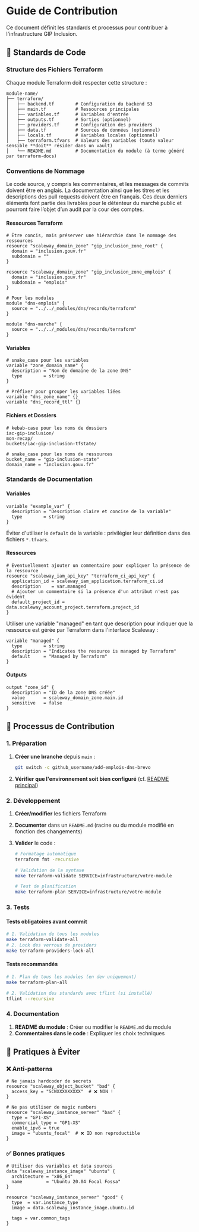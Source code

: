 # Guide de Contribution

Ce document définit les standards et processus pour contribuer à l'infrastructure GIP Inclusion.

## 🎯 Standards de Code

### Structure des Fichiers Terraform

Chaque module Terraform doit respecter cette structure :

```
module-name/
├── terraform/
│   ├── backend.tf        # Configuration du backend S3
│   ├── main.tf           # Ressources principales
│   ├── variables.tf      # Variables d'entrée
│   ├── outputs.tf        # Sorties (optionnel)
│   ├── providers.tf      # Configuration des providers
│   ├── data.tf           # Sources de données (optionnel)
│   ├── locals.tf         # Variables locales (optionnel)
│   ├── terraform.tfvars  # Valeurs des variables (toute valeur sensible **doit** résider dans un vault)
│   └── README.md         # Documentation du module (à terme généré par terraform-docs)
```

### Conventions de Nommage

Le code source, y compris les commentaires, et les messages de commits doivent être en anglais.
La documentation ainsi que les titres et les descriptions des pull requests doivent être en français.
Ces deux derniers éléments font partie des livrables pour le détenteur du marché public et pourront faire l’objet d’un audit par la cour des comptes. 

#### Ressources Terraform

```hcl
# Être concis, mais préserver une hiérarchie dans le nommage des ressources
resource "scaleway_domain_zone" "gip_inclusion_zone_root" {
  domain = "inclusion.gouv.fr"
  subdomain = ""
}

resource "scaleway_domain_zone" "gip_inclusion_zone_emplois" {
  domain = "inclusion.gouv.fr"
  subdomain = "emplois"
}

# Pour les modules
module "dns-emplois" {
  source = "../../_modules/dns/records/terraform"
}

module "dns-marche" {
  source = "../../_modules/dns/records/terraform"
}
```

#### Variables

```hcl
# snake_case pour les variables
variable "zone_domain_name" {
  description = "Nom de domaine de la zone DNS"
  type        = string
}

# Préfixer pour grouper les variables liées
variable "dns_zone_name" {}
variable "dns_record_ttl" {}
```

#### Fichiers et Dossiers
```
# kebab-case pour les noms de dossiers
iac-gip-inclusion/
mon-recap/
buckets/iac-gip-inclusion-tfstate/

# snake_case pour les noms de ressources
bucket_name = "gip-inclusion-state"
domain_name = "inclusion.gouv.fr"
```

### Standards de Documentation

#### Variables

```hcl
variable "example_var" {
  description = "Description claire et concise de la variable"
  type        = string
}
```

Éviter d'utiliser le `default` de la variable : privilégier leur définition dans des fichiers `*.tfvars`.

#### Ressources

```hcl
# Éventuellement ajouter un commentaire pour expliquer la présence de la ressource
resource "scaleway_iam_api_key" "terraform_ci_api_key" {
  application_id = scaleway_iam_application.terraform_ci.id
  description    = var.managed
  # Ajouter un commentaire si la présence d'un attribut n'est pas évident
  default_project_id = data.scaleway_account_project.terraform.project_id
}
```

Utiliser une variable "managed" en tant que description pour indiquer que la ressource est gérée par Terraform dans l'interface Scaleway :

```
variable "managed" {
  type        = string
  description = "Indicates the resource is managed by Terraform"
  default     = "Managed by Terraform"
}
```

#### Outputs

```hcl
output "zone_id" {
  description = "ID de la zone DNS créée"
  value       = scaleway_domain_zone.main.id
  sensitive   = false
}
```

## 🔄 Processus de Contribution

### 1. Préparation

1. **Créer une branche** depuis `main` :
   ```bash
   git switch -c github_username/add-emplois-dns-brevo
   ```

2. **Vérifier que l'environnement soit bien configuré** (cf. [README principal](infrastructure/README.md))

### 2. Développement

1. **Créer/modifier** les fichiers Terraform
2. **Documenter** dans un `README.md` (racine ou du module modifié en fonction des changements)
3. **Valider** le code :

   ```bash
   # Formatage automatique
   terraform fmt -recursive

   # Validation de la syntaxe
   make terraform-validate SERVICE=infrastructure/votre-module

   # Test de planification
   make terraform-plan SERVICE=infrastructure/votre-module
   ```

### 3. Tests

#### Tests obligatoires avant commit

```bash
# 1. Validation de tous les modules
make terraform-validate-all
# 2. Lock des verrous de providers
make terraform-providers-lock-all
```

#### Tests recommandés

```bash
# 1. Plan de tous les modules (en dev uniquement)
make terraform-plan-all

# 2. Validation des standards avec tflint (si installé)
tflint --recursive
```

### 4. Documentation

1. **README du module** : Créer ou modifier le `README.md` du module
2. **Commentaires dans le code** : Expliquer les choix techniques


## 🚫 Pratiques à Éviter

### ❌ Anti-patterns

```hcl
# Ne jamais hardcoder de secrets
resource "scaleway_object_bucket" "bad" {
  access_key = "SCWXXXXXXXXX"  # ❌ NON !
}

# Ne pas utiliser de magic numbers
resource "scaleway_instance_server" "bad" {
  type = "GP1-XS"
  commercial_type = "GP1-XS"
  enable_ipv6 = true
  image = "ubuntu_focal"  # ❌ ID non reproductible
}
```

### ✅ Bonnes pratiques

```hcl
# Utiliser des variables et data sources
data "scaleway_instance_image" "ubuntu" {
  architecture = "x86_64"
  name         = "Ubuntu 20.04 Focal Fossa"
}

resource "scaleway_instance_server" "good" {
  type  = var.instance_type
  image = data.scaleway_instance_image.ubuntu.id

  tags = var.common_tags
}
```
